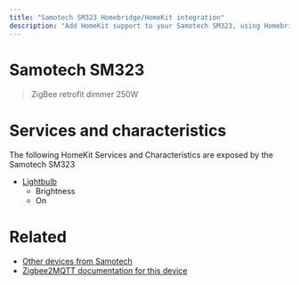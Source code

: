 ```yaml
---
title: "Samotech SM323 Homebridge/HomeKit integration"
description: "Add HomeKit support to your Samotech SM323, using Homebridge, Zigbee2MQTT and homebridge-z2m."
---
```

<!---
This file has been GENERATED using src/docgen/docgen.ts
DO NOT EDIT THIS FILE MANUALLY!
-->
# Samotech SM323
> ZigBee retrofit dimmer 250W


# Services and characteristics
The following HomeKit Services and Characteristics are exposed by
the Samotech SM323

* [Lightbulb](../../light.md)
  * Brightness
  * On


# Related
* [Other devices from Samotech](../index.md#samotech)
* [Zigbee2MQTT documentation for this device](https://www.zigbee2mqtt.io/devices/SM323.html)
